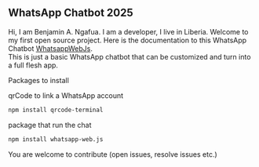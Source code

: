 ## WhatsApp Chatbot 2025

Hi, I am Benjamin A. Ngafua. I am a developer, I live in Liberia.
Welcome to my first open source project. Here is the documentation to this WhatsApp Chatbot [WhatsappWebJs](https://docs.wwebjs.dev/). <br>
This is just a basic WhatsApp chatbot that can be customized and turn into a full flesh app.

Packages to install

qrCode to link a WhatsApp account

```sh
npm install qrcode-terminal
```

package that run the chat

```sh
npm install whatsapp-web.js
```

You are welcome to contribute (open issues, resolve issues etc.)
